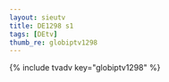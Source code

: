 ```yaml
--- 
layout: sieutv
title: DE1298 s1
tags: [DEtv]
thumb_re: globiptv1298
---
```

{% include tvadv key="globiptv1298" %} 

